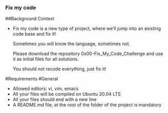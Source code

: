 ### Fix my code

##Background Context
- Fix my code is a new type of project, where we’ll jump into an existing code base and fix it!

  Sometimes you will know the language, sometimes not.

  Please download the repository 0x00-Fix_My_Code_Challenge and use it as initial files for all solutions.

  You should not recode everything, just fix it!

#Requirements
#General
- Allowed editors: vi, vim, emacs
- All your files will be compiled on Ubuntu 20.04 LTS
- All your files should end with a new line
- A README.md file, at the root of the folder of the project is mandatory
